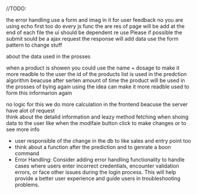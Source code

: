 //TODO:

the error handling use a form and imag in it for user feedback no you are using echo first too do 
every js func the are res of page will be add at the end of each file 
the ui should be dependent re use Please if possible 
the submit sould be a ajax request the response will add data use the form pattern to change stuff 



about the data used in the prosses 

when a product is showen you could use the name + dosage to make it more readble to the user 
the id of the products list is used in the predction algorithm beacuse after serten amount of time the product will be used in the prosses 
of bying again using the idea can make it more readble used to form this informarion again 

no logic for this 
we do more calculation in the frontend beacuse the server have alot of request  
think about the detalid information and leazy method fetching when shoing data to the user like when the modifaie button 
click to make changes or to see more info 

* user responsible of the change in the db to like sales and entry point too 
* think about a function after the prediction and to genrate a boon command 
* Error Handling: Consider adding error handling functionality to handle cases where users enter incorrect credentials, encounter validation errors, or face other issues during the login process. This will help provide a better user experience and guide users in troubleshooting problems.